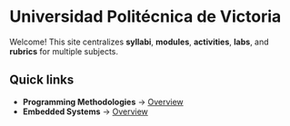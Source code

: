 # Universidad Politécnica de Victoria


Welcome! This site centralizes **syllabi**, **modules**, **activities**, **labs**, and **rubrics** for multiple subjects.


## Quick links
- **Programming Methodologies** → [Overview](subjects/programming-methodologies/index.md)
- **Embedded Systems** → [Overview](subjects/embedded-systems/index.md)
